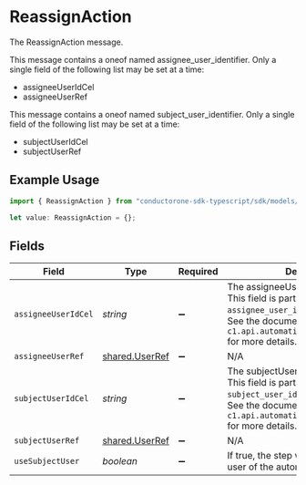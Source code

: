 # ReassignAction

The ReassignAction message.

This message contains a oneof named assignee_user_identifier. Only a single field of the following list may be set at a time:
  - assigneeUserIdCel
  - assigneeUserRef


This message contains a oneof named subject_user_identifier. Only a single field of the following list may be set at a time:
  - subjectUserIdCel
  - subjectUserRef


## Example Usage

```typescript
import { ReassignAction } from "conductorone-sdk-typescript/sdk/models/shared";

let value: ReassignAction = {};
```

## Fields

| Field                                                                                                                                                                       | Type                                                                                                                                                                        | Required                                                                                                                                                                    | Description                                                                                                                                                                 |
| --------------------------------------------------------------------------------------------------------------------------------------------------------------------------- | --------------------------------------------------------------------------------------------------------------------------------------------------------------------------- | --------------------------------------------------------------------------------------------------------------------------------------------------------------------------- | --------------------------------------------------------------------------------------------------------------------------------------------------------------------------- |
| `assigneeUserIdCel`                                                                                                                                                         | *string*                                                                                                                                                                    | :heavy_minus_sign:                                                                                                                                                          | The assigneeUserIdCel field.<br/>This field is part of the `assignee_user_identifier` oneof.<br/>See the documentation for `c1.api.automations.v1.ReassignAction` for more details. |
| `assigneeUserRef`                                                                                                                                                           | [shared.UserRef](../../../sdk/models/shared/userref.md)                                                                                                                     | :heavy_minus_sign:                                                                                                                                                          | N/A                                                                                                                                                                         |
| `subjectUserIdCel`                                                                                                                                                          | *string*                                                                                                                                                                    | :heavy_minus_sign:                                                                                                                                                          | The subjectUserIdCel field.<br/>This field is part of the `subject_user_identifier` oneof.<br/>See the documentation for `c1.api.automations.v1.ReassignAction` for more details. |
| `subjectUserRef`                                                                                                                                                            | [shared.UserRef](../../../sdk/models/shared/userref.md)                                                                                                                     | :heavy_minus_sign:                                                                                                                                                          | N/A                                                                                                                                                                         |
| `useSubjectUser`                                                                                                                                                            | *boolean*                                                                                                                                                                   | :heavy_minus_sign:                                                                                                                                                          | If true, the step will use the subject user of the automation as the subject.                                                                                               |
